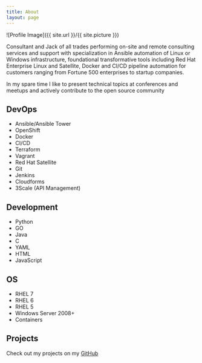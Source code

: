 ```yaml
---
title: About
layout: page
---
```

![Profile Image]({{ site.url }}/{{ site.picture }})


<p>Consultant and Jack of all trades performing on-site and remote consulting services and support with specialization in Ansible automation of Linux or Windows infrastructure, foundational transformative tools including Red Hat Enterprise Linux and Satellite, Docker and CI/CD pipeline automation for customers ranging from Fortune 500 enterprises to startup companies.

In my spare time I like to present technical topics at conferences and meetups and actively contribute to the open source community</p>

<h2>DevOps</h2>

<ul class="skill-list">
	<li>Ansible/Ansible Tower</li>
	<li>OpenShift</li>
	<li>Docker</li>
	<li>CI/CD</li>
	<li>Terraform</li>
	<li>Vagrant</li>
	<li>Red Hat Satellite</li>
	<li>Git</li>
	<li>Jenkins</li>
	<li>Cloudforms</li>
	<li>3Scale (API Management)</li>
</ul>

<h2>Development</h2>

<ul class="skill-list">
        <li>Python</li>
        <li>GO</li>
        <li>Java</li>
        <li>C</li>
        <li>YAML</li>
        <li>HTML</li>
        <li>JavaScript</li>
</ul>

<h2>OS</h2>

<ul class="skill-list">
        <li>RHEL 7</li>
        <li>RHEL 6</li>
        <li>RHEL 5</li>
        <li>Windows Server 2008+</li>
        <li>Containers</li>
</ul>


<h2>Projects</h2>

Check out my projects on my <a href="https://github.com/daniyalj">GitHub</a>
